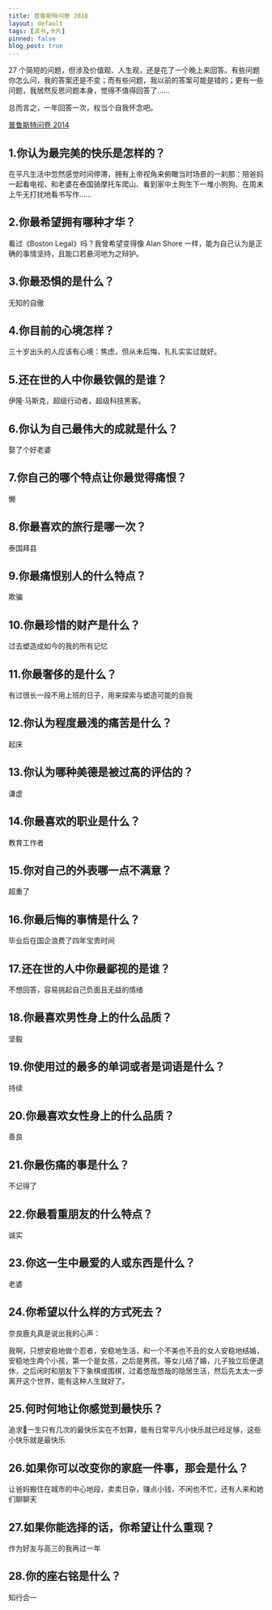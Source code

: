 ```yaml
---
title: 普鲁斯特问卷 2018
layout: default
tags: [读书,卡片]
pinned: false
blog_post: true
---
```



27 个简短的问题，但涉及价值观、人生观，还是花了一个晚上来回答。有些问题你怎么问，我的答案还是不变；而有些问题，我以前的答案可能是错的；更有一些问题，我居然反思问题本身，觉得不值得回答了……

总而言之，一年回答一次，权当个自我怀念吧。

[普鲁斯特问卷 2014](http://www.cnfeat.com/blog/2014/12/09/Proust-Questionnaire/)

## 1.你认为最完美的快乐是怎样的？

在平凡生活中忽然感觉时间停滞，拥有上帝视角来俯瞰当时场景的一刹那：陪爸妈一起看电视、和老婆在泰国骑摩托车爬山、看到家中土狗生下一堆小狗狗、在周末上午无打扰地看书写作……

## 2.你最希望拥有哪种才华？

看过《Boston Legal》吗？我曾希望变得像 Alan Shore 一样，能为自己认为是正确的事情坚持，且能口若悬河地为之辩护。

## 3.你最恐惧的是什么？

无知的自傲

## 4.你目前的心境怎样？

三十岁出头的人应该有心境：焦虑，但从未后悔，扎扎实实过就好。

## 5.还在世的人中你最钦佩的是谁？

伊隆·马斯克，超级行动者，超级科技黑客。

## 6.你认为自己最伟大的成就是什么？

娶了个好老婆

## 7.你自己的哪个特点让你最觉得痛恨？

懒

## 8.你最喜欢的旅行是哪一次？

泰国拜县

## 9.你最痛恨别人的什么特点？

欺骗

## 10.你最珍惜的财产是什么？

过去塑造成如今的我的所有记忆

## 11.你最奢侈的是什么？

有过很长一段不用上班的日子，用来探索与塑造可能的自我

## 12.你认为程度最浅的痛苦是什么？

起床

## 13.你认为哪种美德是被过高的评估的？

谦虚

## 14.你最喜欢的职业是什么？

教育工作者

## 15.你对自己的外表哪一点不满意？

超重了

## 16.你最后悔的事情是什么？

毕业后在国企浪费了四年宝贵时间

## 17.还在世的人中你最鄙视的是谁？

不想回答，容易挑起自己负面且无益的情绪

## 18.你最喜欢男性身上的什么品质？

坚毅

## 19.你使用过的最多的单词或者是词语是什么？

持续

## 20.你最喜欢女性身上的什么品质？

善良

## 21.你最伤痛的事是什么？

不记得了

## 22.你最看重朋友的什么特点？

诚实

## 23.你这一生中最爱的人或东西是什么？

老婆

## 24.你希望以什么样的方式死去？

奈良鹿丸真是说出我的心声：

我啊，只想安稳地做个忍者，安稳地生活，和一个不美也不丑的女人安稳地结婚，安稳地生两个小孩，第一个是女孩，之后是男孩。等女儿结了婚，儿子独立后便退休，之后闲时和朋友下下象棋或围棋，过着悠哉悠哉的隐居生活，然后先太太一步离开这个世界，能有这种人生就好了。

## 25.何时何地让你感觉到最快乐？

追求一生只有几次的最快乐实在不划算，能有日常平凡小快乐就已经足够，这些小快乐就是最快乐

## 26.如果你可以改变你的家庭一件事，那会是什么？

让爸妈搬住在城市的中心地段，卖卖日杂，赚点小钱，不闲也不忙，还有人来和她们聊聊天

## 27.如果你能选择的话，你希望让什么重现？

作为好友与高三的我再过一年

## 28.你的座右铭是什么？

知行合一


